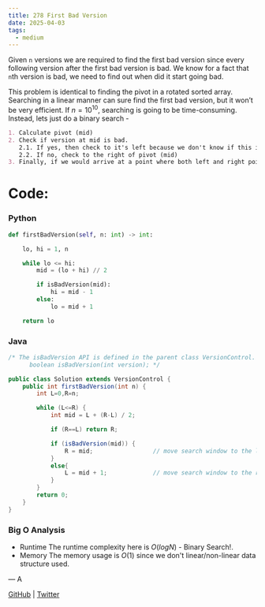 ```yaml
---
title: 278 First Bad Version
date: 2025-04-03
tags:
  - medium
---
```


Given `n` versions we are required to find the first bad version since every following version after the first bad version is bad. We know for a fact that `n`th version is bad, we need to find out when did it start going bad.

This problem is identical to finding the pivot in a rotated sorted array. Searching in a linear manner can sure find the first bad version, but it won’t be very efficient. If $n = 10^{10}$, searching is going to be time-consuming. Instead, lets just do a binary search -

```markdown
1. Calculate pivot (mid)
2. Check if version at mid is bad.
   2.1. If yes, then check to it's left because we don't know if this is the first bad version
   2.2. If no, check to the right of pivot (mid)
3. Finally, if we would arrive at a point where both left and right pointers would coincide - this is the first bad version
```

# Code:

### Python

```python
def firstBadVersion(self, n: int) -> int:

    lo, hi = 1, n

    while lo <= hi:
        mid = (lo + hi) // 2

        if isBadVersion(mid):
            hi = mid - 1
        else:
            lo = mid + 1

    return lo
```

### Java

```java
/* The isBadVersion API is defined in the parent class VersionControl.
      boolean isBadVersion(int version); */

public class Solution extends VersionControl {
    public int firstBadVersion(int n) {
        int L=0,R=n;

        while (L<=R) {
            int mid = L + (R-L) / 2;

            if (R==L) return R;

            if (isBadVersion(mid)) {
                R = mid;                 // move search window to the left
            }
            else{
                L = mid + 1;             // move search window to the right
            }
        }
        return 0;
    }
}
```

### Big O Analysis

- Runtime
  The runtime complexity here is $O(log N)$ - Binary Search!.
- Memory
  The memory usage is $O(1)$ since we don't linear/non-linear data structure used.

— A

[GitHub](https://github.com/athkdev) | [Twitter](https://twitter.com/athkdev)
